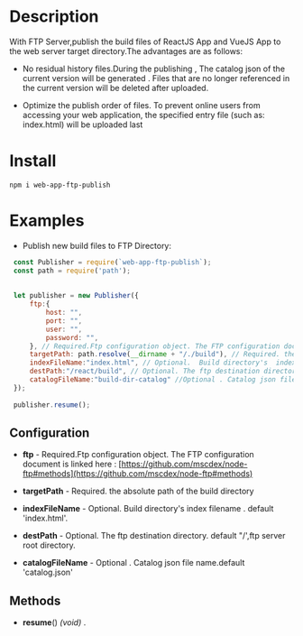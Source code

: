 Description
===========

With FTP Server,publish the build files of ReactJS App and VueJS App to the web server target directory.The advantages are as follows:

   *  No residual history files.During the publishing , The catalog json of the current version  will be generated . Files that are no longer referenced in the current version will be deleted after uploaded.
    
 * Optimize the publish order of files. To prevent online users from accessing your web application, the specified  entry file (such as: index.html) will be uploaded last

Install
=======

    npm i web-app-ftp-publish


Examples
========

* Publish new build files to FTP Directory:

```javascript
 const Publisher = require(`web-app-ftp-publish`);
 const path = require('path');
 
 
 let publisher = new Publisher({
     ftp:{
         host: "",
         port: "",
         user: "",
         password: "",
     }, // Required.Ftp configuration object. The FTP configuration document is linked here : https://github.com/mscdex/node-ftp#methods
     targetPath: path.resolve(__dirname + "/./build"), // Required. the absolute path of  the  build directory
     indexFileName:"index.html", // Optional.  Build directory's  index filename . default 'index.html'
     destPath:"/react/build", // Optional. The ftp destination directory. default "/',ftp server root  directory
     catalogFileName:"build-dir-catalog" //Optional . Catalog json file name.default 'catalog.json'
 });
 
 publisher.resume();
```
Configuration
-------

* **ftp**  - Required.Ftp configuration object. The FTP configuration document is linked here : [https://github.com/mscdex/node-ftp#methods](https://github.com/mscdex/node-ftp#methods)

* **targetPath** - Required. the absolute path of  the  build directory

* **indexFileName**  - Optional.  Build directory's  index filename . default 'index.html'.

* **destPath**  -  Optional. The ftp destination directory. default "/',ftp server root  directory.

* **catalogFileName**  - Optional . Catalog json file name.default 'catalog.json'


Methods
-------

* **resume**() _(void)_  .




